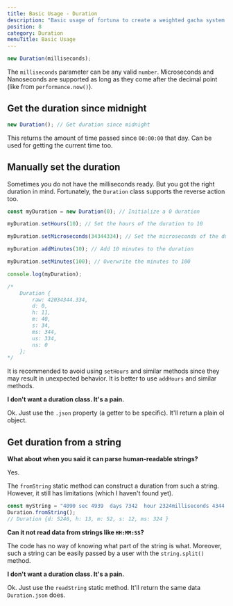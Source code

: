 ```yaml
---
title: Basic Usage - Duration
description: "Basic usage of fortuna to create a weighted gacha system."
position: 8
category: Duration
menuTitle: Basic Usage
---
```


```ts
new Duration(milliseconds);
```

The `milliseconds` parameter can be any valid `number`. Microseconds and
Nanoseconds are supported as long as they come after the decimal point (like
from `performance.now()`).

## Get the duration since midnight

```ts
new Duration(); // Get duration since midnight
```

This returns the amount of time passed since `00:00:00` that day. Can be used
for getting the current time too.

## Manually set the duration

Sometimes you do not have the milliseconds ready. But you got the right duration
in mind. Fortunately, the `Duration` class supports the reverse action too.

```ts
const myDuration = new Duration(0); // Initialize a 0 duration

myDuration.setHours(10); // Set the hours of the duration to 10

myDuration.setMicroseconds(34344334); // Set the microseconds of the duration to 34,344,334

myDuration.addMinutes(10); // Add 10 minutes to the duration

myDuration.setMinutes(100); // Overwrite the minutes to 100

console.log(myDuration);

/*
    Duration { 
        raw: 42034344.334, 
        d: 0, 
        h: 11, 
        m: 40, 
        s: 34, 
        ms: 344, 
        us: 334, 
        ns: 0 
    };
*/
```
<alert type = "warning">It is recommended to avoid using `setHours` and similar methods since they may result in unexpected behavior. It is better to use `addHours` and similar methods.</alert>

**I don't want a duration class. It's a pain.**

Ok. Just use the `.json` property (a getter to be specific). It'll return a plain ol object.

## Get duration from a string
**What about when you said it can parse human-readable strings?**

Yes.

The `fromString` static method can construct a duration from such a string. 
However, it still has limitations (which I haven't found yet). 

```ts
const myString = "4090 sec 4939  days 7342  hour 2324milliseconds 4344 min"
Duration.fromString(); 
// Duration {d: 5246, h: 13, m: 52, s: 12, ms: 324 }
```

**Can it not read data from strings like `HH:MM:SS`?**

The code has no way of knowing what part of the string is what. 
Moreover, such a string can be easily passed by a user with the `string.split()` method.

**I don't want a duration class. It's a pain.**

Ok. Just use the `readString` static method. It'll return the same data `Duration.json` does.